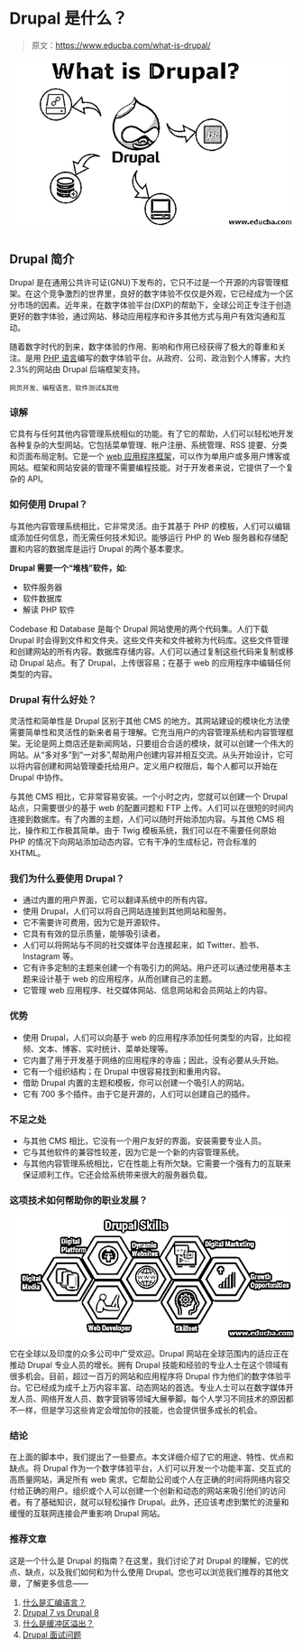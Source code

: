 # Drupal 是什么？

> 原文：<https://www.educba.com/what-is-drupal/>

![What is Drupal](img/f04066c3fcdb467496e1c2bb8ae37042.png)



## Drupal 简介

Drupal 是在通用公共许可证(GNU)下发布的，它只不过是一个开源的内容管理框架。在这个竞争激烈的世界里，良好的数字体验不仅仅是外观，它已经成为一个区分市场的因素。近年来，在数字体验平台(DXP)的帮助下，全球公司正专注于创造更好的数字体验，通过网站、移动应用程序和许多其他方式与用户有效沟通和互动。

随着数字时代的到来，数字体验的作用、影响和作用已经获得了极大的尊重和关注。是用 [PHP 语言](https://www.educba.com/what-is-php/)编写的数字体验平台。从政府、公司、政治到个人博客，大约 2.3%的网站由 Drupal 后端框架支持。

<small>网页开发、编程语言、软件测试&其他</small>

### 谅解

它具有与任何其他内容管理系统相似的功能。有了它的帮助，人们可以轻松地开发各种复杂的大型网站。它包括菜单管理、帐户注册、系统管理、RSS 提要、分类和页面布局定制。它是一个 [web 应用程序框架](https://www.educba.com/what-is-web-application/)，可以作为单用户或多用户博客或网站。框架和网站安装的管理不需要编程技能。对于开发者来说，它提供了一个复杂的 API。

### 如何使用 Drupal？

与其他内容管理系统相比，它非常灵活。由于其基于 PHP 的模板，人们可以编辑或添加任何信息，而无需任何技术知识。能够运行 PHP 的 Web 服务器和存储配置和内容的数据库是运行 Drupal 的两个基本要求。

**Drupal 需要一个“堆栈”软件，如:**

*   软件服务器
*   软件数据库
*   解读 PHP 软件

Codebase 和 Database 是每个 Drupal 网站使用的两个代码集。人们下载 Drupal 时会得到文件和文件夹。这些文件夹和文件被称为代码库。这些文件管理和创建网站的所有内容。数据库存储内容。人们可以通过复制这些代码来复制或移动 Drupal 站点。有了 Drupal，上传很容易；在基于 web 的应用程序中编辑任何类型的内容。

### Drupal 有什么好处？

灵活性和简单性是 Drupal 区别于其他 CMS 的地方。其网站建设的模块化方法使需要简单性和灵活性的新来者易于理解。它充当用户的内容管理系统和内容管理框架。无论是网上商店还是新闻网站，只要组合合适的模块，就可以创建一个伟大的网站。从“多对多”到“一对多”,帮助用户创建内容并相互交流。从头开始设计，它可以将内容创建和网站管理委托给用户。定义用户权限后，每个人都可以开始在 Drupal 中协作。

与其他 CMS 相比，它非常容易安装。一个小时之内，您就可以创建一个 Drupal 站点，只需要很少的基于 web 的配置问题和 FTP 上传。人们可以在很短的时间内连接到数据库。有了内置的主题，人们可以随时开始添加内容。与其他 CMS 相比，操作和工作极其简单。由于 Twig 模板系统，我们可以在不需要任何原始 PHP 的情况下向网站添加动态内容。它有干净的生成标记，符合标准的 XHTML。

### 我们为什么要使用 Drupal？

*   通过内置的用户界面，它可以翻译系统中的所有内容。
*   使用 Drupal，人们可以将自己网站连接到其他网站和服务。
*   它不需要许可费用，因为它是开源软件。
*   它具有有效的显示质量，能够吸引读者。
*   人们可以将网站与不同的社交媒体平台连接起来，如 Twitter、脸书、Instagram 等。
*   它有许多定制的主题来创建一个有吸引力的网站。用户还可以通过使用基本主题来设计基于 web 的应用程序，从而创建自己的主题。
*   它管理 web 应用程序、社交媒体网站、信息网站和会员网站上的内容。

### 优势

*   使用 Drupal，人们可以向基于 web 的应用程序添加任何类型的内容，比如视频、文本、博客、实时统计、菜单处理等。
*   它内置了用于开发基于网络的应用程序的寺庙；因此，没有必要从头开始。
*   它有一个组织结构；在 Drupal 中很容易找到和重用内容。
*   借助 Drupal 内置的主题和模板，你可以创建一个吸引人的网站。
*   它有 700 多个插件。由于它是开源的，人们可以创建自己的插件。

### 不足之处

*   与其他 CMS 相比，它没有一个用户友好的界面。安装需要专业人员。
*   它与其他软件的兼容性较差，因为它是一个新的内容管理系统。
*   与其他内容管理系统相比，它在性能上有所欠缺。它需要一个强有力的互联来保证顺利工作。它还会给系统带来很大的服务器负载。

### 这项技术如何帮助你的职业发展？

![Technology Helps you in Career Growth](img/6cc594b42b94065c8e4b4a30678c6a71.png)



它在全球以及印度的众多公司中广受欢迎。Drupal 网站在全球范围内的适应正在推动 Drupal 专业人员的增长。拥有 Drupal 技能和经验的专业人士在这个领域有很多机会。目前，超过一百万的网站和应用程序将 Drupal 作为他们的数字体验平台。它已经成为成千上万内容丰富、动态网站的首选。专业人士可以在数字媒体开发人员、网络开发人员、数字营销等领域大展拳脚。每个人学习不同技术的原因都不一样，但是学习这些肯定会增加你的技能，也会提供很多成长的机会。

### 结论

在上面的脚本中，我们提出了一些要点。本文详细介绍了它的用途、特性、优点和缺点。将 Drupal 作为一个数字体验平台，人们可以开发一个功能丰富、交互式的高质量网站，满足所有 web 需求。它帮助公司或个人在正确的时间将网络内容交付给正确的用户。组织或个人可以创建一个创新和动态的网站来吸引他们的访问者。有了基础知识，就可以轻松操作 Drupal。此外，还应该考虑到繁忙的流量和缓慢的互联网连接会严重影响 Drupal 网站。

### 推荐文章

这是一个什么是 Drupal 的指南？在这里，我们讨论了对 Drupal 的理解，它的优点、缺点，以及我们如何和为什么使用 Drupal。您也可以浏览我们推荐的其他文章，了解更多信息——

1.  [什么是汇编语言？](https://www.educba.com/what-is-assembly-language/)
2.  [Drupal 7 vs Drupal 8](https://www.educba.com/drupal-7-vs-drupal-8/)
3.  [什么是缓冲区溢出？](https://www.educba.com/what-is-buffer-overflow/)
4.  [Drupal 面试问题](https://www.educba.com/drupal-interview-questions/)





